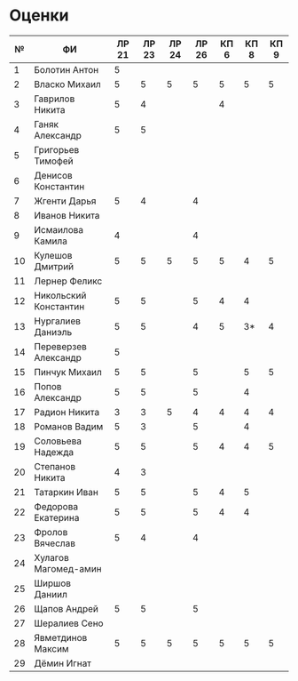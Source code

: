 # Оценки
| №   | ФИ                    | ЛР 21 | ЛР 23 | ЛР 24 | ЛР 26 | КП 6 | КП 8 | КП 9 |
| --- | --------------------- | ----- | ----- | ----- | ----- | ---- | ---- | ---- |
| 1   | Болотин Антон         | 5     |       |       |       |      |      |      |
| 2   | Власко Михаил         | 5     | 5     | 5     | 5     | 5    | 5    | 5    |
| 3   | Гаврилов Никита       | 5     | 4     |       |       | 4    |      |      |
| 4   | Ганяк Александр       | 5     | 5     |       |       |      |      |      |
| 5   | Григорьев Тимофей     |       |       |       |       |      |      |      |
| 6   | Денисов Константин    |       |       |       |       |      |      |      |
| 7   | Жгенти Дарья          | 5     | 4     |       | 4     |      |      |      |
| 8   | Иванов Никита         |       |       |       |       |      |      |      |
| 9   | Исмаилова Камила      | 4     |       |       | 4     |      |      |      |
| 10  | Кулешов Дмитрий       | 5     | 5     | 5     | 5     | 5    | 4    | 5    |
| 11  | Лернер Феликс         |       |       |       |       |      |      |      |
| 12  | Никольский Константин | 5     | 5     |       | 5     | 4    | 4    |      |
| 13  | Нургалиев  Даниэль    | 5     | 5     |       | 4     | 5    | 3*   | 4    |
| 14  | Переверзев Александр  | 5     |       |       |       |      |      |      |
| 15  | Пинчук Михаил         | 5     | 5     |       | 5     |      | 5    | 5    |
| 16  | Попов Александр       | 5     | 5     |       | 5     |      | 4    |      |
| 17  | Радион Никита         | 3     | 3     | 5     | 4     | 4    | 4    | 4    |
| 18  | Романов Вадим         | 5     | 3     |       | 5     |      | 4    |      |
| 19  | Соловьева Надежда     | 5     | 5     |       | 5     | 4    | 4    | 5    |
| 20  | Степанов Никита       | 4     | 3     |       |       |      |      |      |
| 21  | Татаркин Иван         | 5     | 5     |       | 5     | 4    | 5    |      |
| 22  | Федорова Екатерина    | 5     | 5     |       | 5     | 4    | 4    |      |
| 23  | Фролов Вячеслав       | 5     | 4     |       | 4     |      |      |      |
| 24  | Хулагов Магомед-амин  |       |       |       |       |      |      |      |
| 25  | Ширшов Даниил         |       |       |       |       |      |      |      |
| 26  | Щапов Андрей          | 5     | 5     |       | 5     |      |      |      |
| 27  | Шералиев Сено         |       |       |       |       |      |      |      |
| 28  | Явметдинов Максим     | 5     | 5     | 5     | 5     | 5    | 5    | 5    |
| 29  | Дёмин Игнат           |       |       |       |       |      |      |      |
